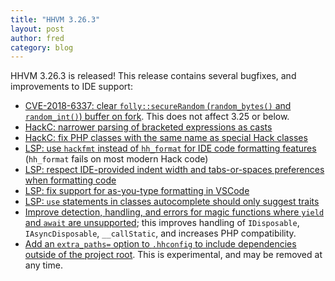 ```yaml
---
title: "HHVM 3.26.3"
layout: post
author: fred
category: blog
---
```


HHVM 3.26.3 is released! This release contains several bugfixes, and improvements to IDE support:
- [CVE-2018-6337: clear `folly::secureRandom` (`random_bytes()` and `random_int()`) buffer on fork](https://github.com/facebook/hhvm/commit/e2d10a1e32d01f71aaadd81169bcb9ae86c5d6b8). This does not affect 3.25 or below.
- [HackC: narrower parsing of bracketed expressions as casts](https://github.com/facebook/hhvm/commit/1ef6d97af2cb12c83dedb9aa0aaf21bd53770f9d)
- [HackC: fix PHP classes with the same name as special Hack classes](https://github.com/facebook/hhvm/commit/dd720bec27cdc90ba56c3f6b3fc6f3af7a38efa7)
- [LSP: use `hackfmt` instead of `hh_format` for IDE code formatting features](https://github.com/facebook/hhvm/commit/45e90b056b9337cf64d5bc6af8a9e9023a0214e6) (`hh_format` fails on most modern Hack code)
- [LSP: respect IDE-provided indent width and tabs-or-spaces preferences when formatting code](https://github.com/facebook/hhvm/commit/a7cdefc35ed43cd40640ae91eed89b33e8c8542a)
- [LSP: fix support for as-you-type formatting in VSCode](https://github.com/facebook/hhvm/commit/2760d8639821b2c3105b2a0a3af7a437bed5f83b)
- [LSP: `use` statements in classes autocomplete should only suggest traits](https://github.com/facebook/hhvm/commit/a4da482a6084d68fa9020a83b2e1f034733bc04e)
- [Improve detection, handling, and errors for magic functions where `yield` and `await` are unsupported](https://github.com/facebook/hhvm/commit/2760d8639821b2c3105b2a0a3af7a437bed5f83b); this improves handling of `IDisposable`, `IAsyncDisposable`, `__callStatic`, and increases PHP compatibility.
- [Add an `extra_paths=` option to `.hhconfig` to include dependencies outside of the project root](https://github.com/facebook/hhvm/commit/1574fa14e907399c9d3085686533c3eb7109dcfc). This is experimental, and may be removed at any time.
